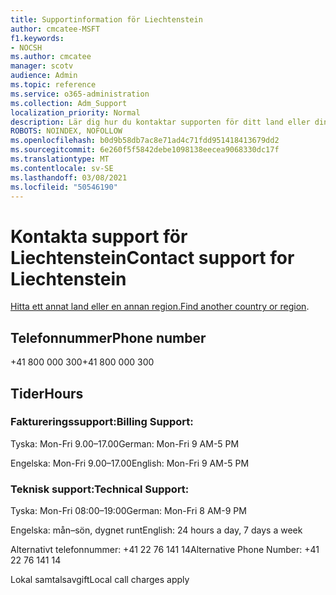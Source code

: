 ```yaml
---
title: Supportinformation för Liechtenstein
author: cmcatee-MSFT
f1.keywords:
- NOCSH
ms.author: cmcatee
manager: scotv
audience: Admin
ms.topic: reference
ms.service: o365-administration
ms.collection: Adm_Support
localization_priority: Normal
description: Lär dig hur du kontaktar supporten för ditt land eller din region.
ROBOTS: NOINDEX, NOFOLLOW
ms.openlocfilehash: b0d9b58db7ac8e71ad4c71fdd951418413679dd2
ms.sourcegitcommit: 6e260f5f5842debe1098138eecea9068330dc17f
ms.translationtype: MT
ms.contentlocale: sv-SE
ms.lasthandoff: 03/08/2021
ms.locfileid: "50546190"
---
```

# <a name="contact-support-for-liechtenstein"></a><span data-ttu-id="f302d-103">Kontakta support för Liechtenstein</span><span class="sxs-lookup"><span data-stu-id="f302d-103">Contact support for Liechtenstein</span></span>

<span data-ttu-id="f302d-104">[Hitta ett annat land eller en annan region.](../contact-support-for-business-products.md)</span><span class="sxs-lookup"><span data-stu-id="f302d-104">[Find another country or region](../contact-support-for-business-products.md).</span></span>

## <a name="phone-number"></a><span data-ttu-id="f302d-105">Telefonnummer</span><span class="sxs-lookup"><span data-stu-id="f302d-105">Phone number</span></span>
<span data-ttu-id="f302d-106">+41 800 000 300</span><span class="sxs-lookup"><span data-stu-id="f302d-106">+41 800 000 300</span></span>

## <a name="hours"></a><span data-ttu-id="f302d-107">Tider</span><span class="sxs-lookup"><span data-stu-id="f302d-107">Hours</span></span>
### <a name="billing-support"></a><span data-ttu-id="f302d-108">Faktureringssupport:</span><span class="sxs-lookup"><span data-stu-id="f302d-108">Billing Support:</span></span>

<span data-ttu-id="f302d-109">Tyska: Mon-Fri 9.00–17.00</span><span class="sxs-lookup"><span data-stu-id="f302d-109">German: Mon-Fri 9 AM-5 PM</span></span>

<span data-ttu-id="f302d-110">Engelska: Mon-Fri 9.00–17.00</span><span class="sxs-lookup"><span data-stu-id="f302d-110">English: Mon-Fri 9 AM-5 PM</span></span>

### <a name="technical-support"></a><span data-ttu-id="f302d-111">Teknisk support:</span><span class="sxs-lookup"><span data-stu-id="f302d-111">Technical Support:</span></span>

<span data-ttu-id="f302d-112">Tyska: Mon-Fri 08:00–19:00</span><span class="sxs-lookup"><span data-stu-id="f302d-112">German: Mon-Fri 8 AM-9 PM</span></span>

<span data-ttu-id="f302d-113">Engelska: mån–sön, dygnet runt</span><span class="sxs-lookup"><span data-stu-id="f302d-113">English: 24 hours a day, 7 days a week</span></span>

<span data-ttu-id="f302d-114">Alternativt telefonnummer: +41 22 76 141 14</span><span class="sxs-lookup"><span data-stu-id="f302d-114">Alternative Phone Number: +41 22 76 141 14</span></span>

<span data-ttu-id="f302d-115">Lokal samtalsavgift</span><span class="sxs-lookup"><span data-stu-id="f302d-115">Local call charges apply</span></span>
